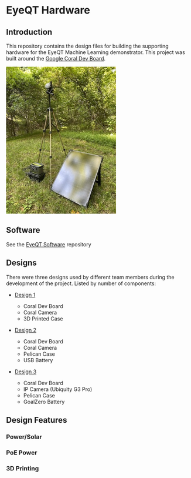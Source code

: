 # EyeQT Hardware

## Introduction

This repository contains the design files for building the supporting hardware for the EyeQT Machine Learning demonstrator. This project was built around the [Google Coral Dev Board]().  

![StakeoutBox](documentation/images/001.jpg)

## Software

See the [EyeQT Software]() repository

## Designs

There were three designs used by different team members during the development of the project. Listed by number of components:

- [Design 1]()
    - Coral Dev Board
    - Coral Camera
    - 3D Printed Case

- [Design 2]()
    - Coral Dev Board 
    - Coral Camera
    - Pelican Case
    - USB Battery 

- [Design 3]()
    - Coral Dev Board
    - IP Camera (Ubiquity G3 Pro)
    - Pelican Case
    - GoalZero Battery

## Design Features

### Power/Solar

### PoE Power

### 3D Printing
